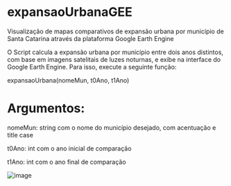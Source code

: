 # expansaoUrbanaGEE
Visualização de mapas comparativos de expansão urbana por município de Santa Catarina através da plataforma Google Earth Engine

O Script calcula a expansão urbana por município entre dois anos distintos, com base em imagens satelitais de luzes noturnas, e exibe na interface do Google Earth Engine.
Para isso, execute a seguinte função:

expansaoUrbana(nomeMun, t0Ano, t1Ano)

# Argumentos:

nomeMun: string com o nome do município desejado, com acentuação e title case

t0Ano: int com o ano inicial de comparação

t1Ano: int com o ano final de comparação

![image](https://user-images.githubusercontent.com/102811643/206728544-23093553-f521-4553-b1f6-815f3eb549fa.png)

